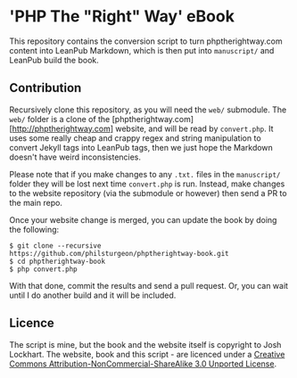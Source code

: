 # 'PHP The "Right" Way' eBook

This repository contains the conversion script to turn phptherightway.com content into LeanPub Markdown, which is then put into `manuscript/` and LeanPub build the book.

## Contribution

Recursively clone this repository, as you will need the `web/` submodule. The `web/` folder is a clone of the 
[phptherightway.com][http://phptherightway.com] website, and will be read by `convert.php`. It uses some really cheap
and crappy regex and string manipulation to convert Jekyll tags into LeanPub tags, then we just hope the Markdown
doesn't have weird inconsistencies. 

Please note that if you make changes to any `.txt.` files in the `manuscript/` folder they will be lost next time `convert.php` is run. Instead, make changes to the website repository (via the submodule or however) then send a PR
to the main repo.

Once your website change is merged, you can update the book by doing the following:

```
$ git clone --recursive https://github.com/philsturgeon/phptherightway-book.git
$ cd phptherightway-book
$ php convert.php 
```

With that done, commit the results and send a pull request. Or, you can wait until I do another build and it will be 
included.

## Licence

The script is mine, but the book and the website itself is copyright to Josh Lockhart. The website, book and this script - are licenced under a [Creative Commons Attribution-NonCommercial-ShareAlike 3.0 Unported License](http://creativecommons.org/licenses/by-nc-sa/3.0/).
